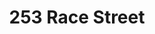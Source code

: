 ---
title: 253 Race Street
address: 253 Race St, San Jose, CA 95126
developer: Santa Clara County Housing Authority
municipality: San Jose
units: 206
phase: Approved
permits:
    PD18-043:
        status: Approved
        initial_date: 2018-10-17
        final_date: 2020-08-19
        apn: []
        address: 253 Race St, San Jose, CA 95126
        description: Planned Development Permit to allow the demolition of 13 structures and the construction of 206 affordable housing units within two buildings (a 116-unit M-F apartment building, and a 90-unit Senior Housing building), 2,000 square feet of commercial retail and the removal of 5 ordinance size trees and 30 non-ordinance size trees to be built in phases on 2.3 gross acre site.
        names: Allyson Ujimori w/ Santa Clara County Housing Authority;
geometry: [37.32484312509018, -121.91196981895911]
published: True
---
